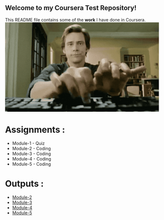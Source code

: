 ## Welcome to my Coursera Test Repository!


This README file contains some of the **work** I have done in Coursera. 
![Course Completion certificate](https://github.com/aakella1/coursera-test/blob/f12d7f005889cedcae06f409c7bf80718ce23aec/site/images/EarnestPracticalArabianoryx-max-1mb.gif)

# Assignments :

* Module-1 - Quiz 
* Module-2 - Coding
* Module-3 - Coding
* Module-4 - Coding
* Module-5 - Coding


# Outputs :

* [Module-2]()
* [Module-3]()
* [Module-4]()
* [Module-5]()
